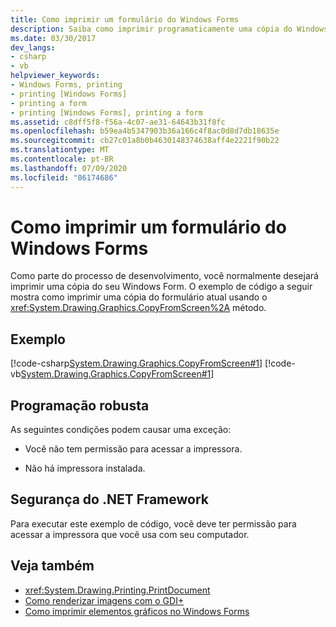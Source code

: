 ```yaml
---
title: Como imprimir um formulário do Windows Forms
description: Saiba como imprimir programaticamente uma cópia do Windows Form atual usando o método CopyFromScreen.
ms.date: 03/30/2017
dev_langs:
- csharp
- vb
helpviewer_keywords:
- Windows Forms, printing
- printing [Windows Forms]
- printing a form
- printing [Windows Forms], printing a form
ms.assetid: c8dff5f8-f56a-4c07-ae31-64643b31f8fc
ms.openlocfilehash: b59ea4b5347903b36a166c4f8ac0d8d7db18635e
ms.sourcegitcommit: cb27c01a8b0b4630148374638aff4e2221f90b22
ms.translationtype: MT
ms.contentlocale: pt-BR
ms.lasthandoff: 07/09/2020
ms.locfileid: "86174686"
---
```

# <a name="how-to-print-a-windows-form"></a>Como imprimir um formulário do Windows Forms
Como parte do processo de desenvolvimento, você normalmente desejará imprimir uma cópia do seu Windows Form. O exemplo de código a seguir mostra como imprimir uma cópia do formulário atual usando o <xref:System.Drawing.Graphics.CopyFromScreen%2A> método.  
  
## <a name="example"></a>Exemplo  
 [!code-csharp[System.Drawing.Graphics.CopyFromScreen#1](~/samples/snippets/csharp/VS_Snippets_Winforms/System.Drawing.Graphics.CopyFromScreen/CS/Form1.cs#1)]
 [!code-vb[System.Drawing.Graphics.CopyFromScreen#1](~/samples/snippets/visualbasic/VS_Snippets_Winforms/System.Drawing.Graphics.CopyFromScreen/VB/Form1.vb#1)]  
  
## <a name="robust-programming"></a>Programação robusta  
 As seguintes condições podem causar uma exceção:  
  
- Você não tem permissão para acessar a impressora.  
  
- Não há impressora instalada.  
  
## <a name="net-framework-security"></a>Segurança do .NET Framework  
 Para executar este exemplo de código, você deve ter permissão para acessar a impressora que você usa com seu computador.  
  
## <a name="see-also"></a>Veja também

- <xref:System.Drawing.Printing.PrintDocument>
- [Como renderizar imagens com o GDI+](how-to-render-images-with-gdi.md)
- [Como imprimir elementos gráficos no Windows Forms](how-to-print-graphics-in-windows-forms.md)
